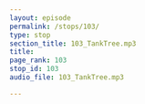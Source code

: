```yaml
---
layout: episode
permalink: /stops/103/
type: stop
section_title: 103_TankTree.mp3
title: 
page_rank: 103
stop_id: 103
audio_file: 103_TankTree.mp3

---
```

